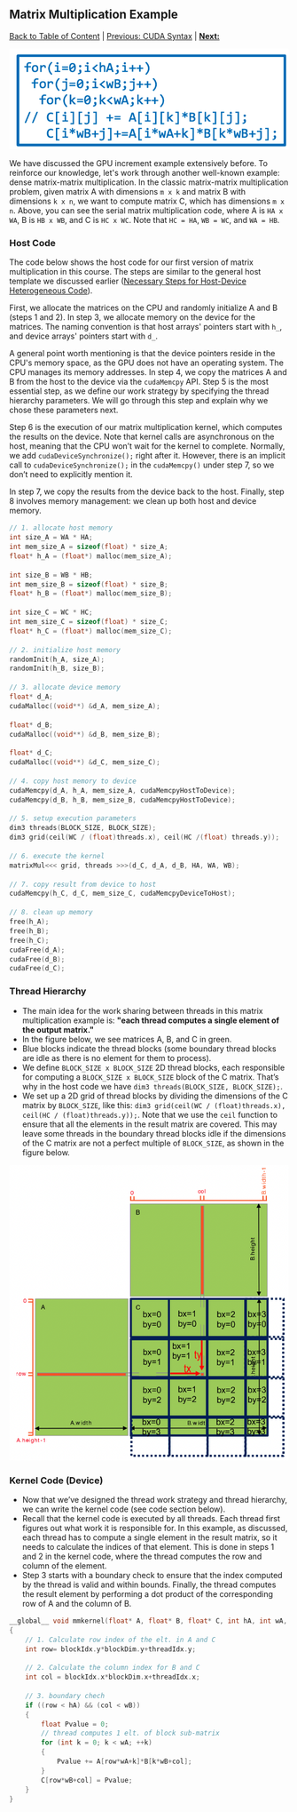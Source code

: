 ## Matrix Multiplication Example
[Back to Table of Content](../../Readme.md) | [Previous: CUDA Syntax](5.cuda_syntax.md) | **[Next:]()**

![Matmul-img](./imgs/serial-matmul.png)

We have discussed the GPU increment example extensively before. To reinforce our knowledge, let's work through another well-known example: dense matrix-matrix multiplication. In the classic matrix-matrix multiplication problem, given matrix A with dimensions `m x k` and matrix B with dimensions `k x n`, we want to compute matrix C, which has dimensions `m x n`. Above, you can see the serial matrix multiplication code, where A is `HA x WA`, B is `HB x WB`, and C is `HC x WC`. Note that `HC = HA`, `WB = WC`, and `WA = HB`.

### Host Code

The code below shows the host code for our first version of matrix multiplication in this course. The steps are similar to the general host template we discussed earlier ([Necessary Steps for Host-Device Heterogeneous Code](4.steps_Host_Device_Code.md)).

First, we allocate the matrices on the CPU and randomly initialize A and B (steps 1 and 2). In step 3, we allocate memory on the device for the matrices. The naming convention is that host arrays' pointers start with `h_`, and device arrays' pointers start with `d_`.

A general point worth mentioning is that the device pointers reside in the CPU's memory space, as the GPU does not have an operating system. The CPU manages its memory addresses. In step 4, we copy the matrices A and B from the host to the device via the `cudaMemcpy` API. Step 5 is the most essential step, as we define our work strategy by specifying the thread hierarchy parameters. We will go through this step and explain why we chose these parameters next.

Step 6 is the execution of our matrix multiplication kernel, which computes the results on the device. Note that kernel calls are asynchronous on the host, meaning that the CPU won’t wait for the kernel to complete. Normally, we add `cudaDeviceSynchronize();` right after it. However, there is an implicit call to `cudaDeviceSynchronize();` in the `cudaMemcpy()` under step 7, so we don’t need to explicitly mention it.

In step 7, we copy the results from the device back to the host. Finally, step 8 involves memory management: we clean up both host and device memory.


```c
// 1. allocate host memory
int size_A = WA * HA; 
int mem_size_A = sizeof(float) * size_A;
float* h_A = (float*) malloc(mem_size_A);

int size_B = WB * HB; 
int mem_size_B = sizeof(float) * size_B;
float* h_B = (float*) malloc(mem_size_B);

int size_C = WC * HC; 
int mem_size_C = sizeof(float) * size_C;
float* h_C = (float*) malloc(mem_size_C);

// 2. initialize host memory
randomInit(h_A, size_A); 
randomInit(h_B, size_B);

// 3. allocate device memory
float* d_A; 
cudaMalloc((void**) &d_A, mem_size_A);

float* d_B; 
cudaMalloc((void**) &d_B, mem_size_B);

float* d_C; 
cudaMalloc((void**) &d_C, mem_size_C);

// 4. copy host memory to device
cudaMemcpy(d_A, h_A, mem_size_A, cudaMemcpyHostToDevice);
cudaMemcpy(d_B, h_B, mem_size_B, cudaMemcpyHostToDevice);

// 5. setup execution parameters
dim3 threads(BLOCK_SIZE, BLOCK_SIZE);
dim3 grid(ceil(WC / (float)threads.x), ceil(HC /(float) threads.y));

// 6. execute the kernel
matrixMul<<< grid, threads >>>(d_C, d_A, d_B, HA, WA, WB);

// 7. copy result from device to host
cudaMemcpy(h_C, d_C, mem_size_C, cudaMemcpyDeviceToHost);

// 8. clean up memory
free(h_A); 
free(h_B); 
free(h_C);
cudaFree(d_A); 
cudaFree(d_B); 
cudaFree(d_C);
```

### Thread Hierarchy

- The main idea for the work sharing between threads in this matrix multiplication example is: **"each thread computes a single element of the output matrix."**
- In the figure below, we see matrices A, B, and C in green.
- Blue blocks indicate the thread blocks (some boundary thread blocks are idle as there is no element for them to process).
- We define `BLOCK_SIZE x BLOCK_SIZE` 2D thread blocks, each responsible for computing a `BLOCK_SIZE x BLOCK_SIZE` block of the C matrix. That’s why in the host code we have `dim3 threads(BLOCK_SIZE, BLOCK_SIZE);`.
- We set up a 2D grid of thread blocks by dividing the dimensions of the C matrix by `BLOCK_SIZE`, like this: `dim3 grid(ceil(WC / (float)threads.x), ceil(HC / (float)threads.y));`. Note that we use the `ceil` function to ensure that all the elements in the result matrix are covered. This may leave some threads in the boundary thread blocks idle if the dimensions of the C matrix are not a perfect multiple of `BLOCK_SIZE`, as shown in the figure below.

![Matmul-img](./imgs/matmul-img.png)

### Kernel Code (Device)

- Now that we’ve designed the thread work strategy and thread hierarchy, we can write the kernel code (see code section below).
- Recall that the kernel code is executed by all threads. Each thread first figures out what work it is responsible for. In this example, as discussed, each thread has to compute a single element in the result matrix, so it needs to calculate the indices of that element. This is done in steps 1 and 2 in the kernel code, where the thread computes the row and column of the element.
- Step 3 starts with a boundary check to ensure that the index computed by the thread is valid and within bounds. Finally, the thread computes the result element by performing a dot product of the corresponding row of A and the column of B.



```c
__global__ void mmkernel(float* A, float* B, float* C, int hA, int wA, int wB)
{
    // 1. Calculate row index of the elt. in A and C
    int row= blockIdx.y*blockDim.y+threadIdx.y;

    // 2. Calculate the column index for B and C
    int col = blockIdx.x*blockDim.x+threadIdx.x;

    // 3. boundary chech
    if ((row < hA) && (col < wB))
    { 
        float Pvalue = 0;
        // thread computes 1 elt. of block sub-matrix
        for (int k = 0; k < wA; ++k)
        { 
            Pvalue += A[row*wA+k]*B[k*wB+col]; 
        }
        C[row*wB+col] = Pvalue;
    }
}
```
